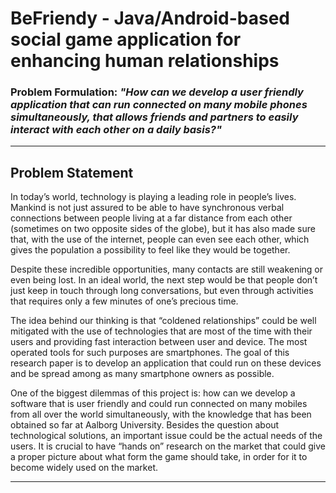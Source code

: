# BeFriendy - Java/Android-based social game application for enhancing human relationships
### Problem Formulation: ___"How can we develop a user friendly application that can run connected on many mobile phones simultaneously, that allows friends and partners to easily interact with each other on a daily basis?"___

---

## Problem Statement
In today’s world, technology is playing a leading role in people’s lives. Mankind is not just assured to be able to have synchronous verbal connections between people living at a far distance from each other (sometimes on two opposite sides of the globe), but it has also made sure that, with the use of the internet, people can even see each other, which gives the population a possibility to feel like they would be together.

Despite these incredible opportunities, many contacts are still weakening or even being lost. In an ideal world, the next step would be that people don’t just keep in touch through long conversations, but even through activities that requires only a few minutes of one’s precious time.

The idea behind our thinking is that “coldened relationships” could be well mitigated with the use of technologies that are most of the time with their users and providing fast interaction between user and device. The most operated tools for such purposes are smartphones. The goal of this research paper is to develop an application that could run on these devices and be spread among as many smartphone owners as possible.

One of the biggest dilemmas of this project is: how can we develop a software that is user friendly and could run connected on many mobiles from all over the world simultaneously, with the knowledge that has been obtained so far at Aalborg University. Besides the question about technological solutions, an important issue could be the actual needs of the users. It is crucial to have “hands on” research on the market that could give a proper picture about what form the game should take, in order for it to become widely used on the market.

---


